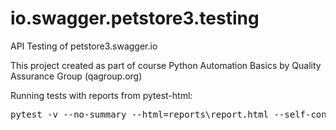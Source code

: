 # io.swagger.petstore3.testing
API Testing of petstore3.swagger.io

This project created as part of course Python Automation Basics by Quality Assurance Group (qagroup.org)

Running tests with reports from pytest-html:<br>
<pre>pytest -v --no-summary --html=reports\report.html --self-contained-html petstore\tests</pre>

